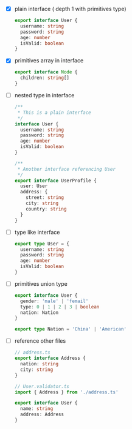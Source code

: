 - [x] plain interface ( depth 1 with primitives type)

  ```typescript
  export interface User {
    username: string
    password: string
    age: number
    isValid: boolean
  }
  ```

- [x] primitives array in interface

  ```typescript
  export interface Node {
    children: string[]
  }
  ```

- [ ] nested type in interface

  ```typescript
  /**
   * This is a plain interface
   */
  interface User {
    username: string
    password: string
    age: number
    isValid: boolean
  }
  
  /**
   * Another interface referencing User
   */
  export interface UserProfile {
    user: User
    address: {
      street: string
      city: string
      country: string
    }
  }
  
  
  ```

- [ ] type like interface

  ```typescript
  export type User = {
    username: string
    password: string
    age: number
    isValid: boolean
  }
  ```

- [ ] primitives union type

  ```typescript
  export interface User {
    gender: 'male' | 'femail'
    type: 0 | 1 | 2 | 3 | boolean
    nation: Nation
  }
  
  export type Nation = 'China' | 'American'
  ```

- [ ] reference other files

  ```typescript
  // address.ts
  export interface Address {
    nation: string
    city: string
  }
  
  // User.validator.ts
  import { Address } from './address.ts'
  
  export interface User {
    name: string
    address: Address
  }
  ```

  